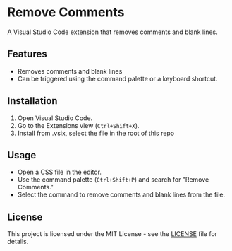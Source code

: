 # Remove Comments

A Visual Studio Code extension that removes comments and blank lines.

## Features

- Removes comments and blank lines
- Can be triggered using the command palette or a keyboard shortcut.

## Installation

1. Open Visual Studio Code.
2. Go to the Extensions view (`Ctrl+Shift+X`).
3. Install from .vsix, select the file in the root of this repo

## Usage

- Open a CSS file in the editor.
- Use the command palette (`Ctrl+Shift+P`) and search for "Remove Comments."
- Select the command to remove comments and blank lines from the file.

## License

This project is licensed under the MIT License - see the [LICENSE](LICENSE) file for details.
